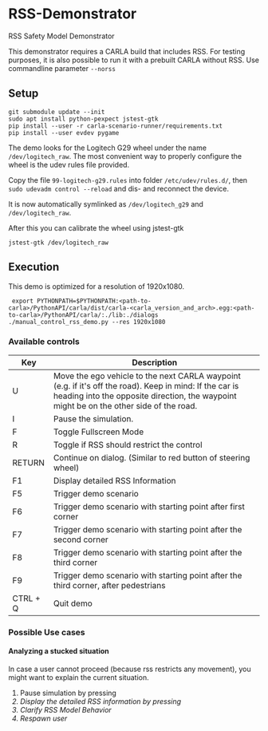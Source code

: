# RSS-Demonstrator
RSS Safety Model Demonstrator

This demonstrator requires a CARLA build that includes RSS.
For testing purposes, it is also possible to run it with a prebuilt CARLA without RSS. Use commandline parameter ```--norss```

## Setup

    git submodule update --init
    sudo apt install python-pexpect jstest-gtk
    pip install --user -r carla-scenario-runner/requirements.txt
    pip install --user evdev pygame


The demo looks for the Logitech G29 wheel under the name ```/dev/logitech_raw```.
The most convenient way to properly configure the wheel is the udev rules file provided.

Copy the file ```99-logitech-g29.rules``` into folder ```/etc/udev/rules.d/```, then ```sudo udevadm control --reload``` and dis- and reconnect the device.

It is now automatically symlinked as ```/dev/logitech_g29``` and ```/dev/logitech_raw```.

After this you can calibrate the wheel using jstest-gtk

    jstest-gtk /dev/logitech_raw


## Execution

This demo is optimized for a resolution of 1920x1080.

     export PYTHONPATH=$PYTHONPATH:<path-to-carla>/PythonAPI/carla/dist/carla-<carla_version_and_arch>.egg:<path-to-carla>/PythonAPI/carla/:./lib:./dialogs
    ./manual_control_rss_demo.py --res 1920x1080


### Available controls


| Key | Description |
|-----|-------------|
| U   | Move the ego vehicle to the next CARLA waypoint (e.g. if it's off the road). Keep in mind: If the car is heading into the opposite direction, the waypoint might be on the other side of the road. |
| I   | Pause the simulation. |
| F   | Toggle Fullscreen Mode |
| R   | Toggle if RSS should restrict the control |
| RETURN | Continue on dialog. (Similar to red button of steering wheel) |
| F1 | Display detailed RSS Information |
| F5 | Trigger demo scenario |
| F6 | Trigger demo scenario with starting point after first corner |
| F7 | Trigger demo scenario with starting point after the second corner |
| F8 | Trigger demo scenario with starting point after the third corner |
| F9 | Trigger demo scenario with starting point after the third corner, after pedestrians |
| CTRL + Q | Quit demo |


### Possible Use cases

#### Analyzing a stucked situation

In case a user cannot proceed (because rss restricts any movement), you might want to explain the current situation.

1. Pause simulation by pressing <I>
2. Display the detailed RSS information by pressing <F1>
3. Clarify RSS Model Behavior
4. Respawn user

